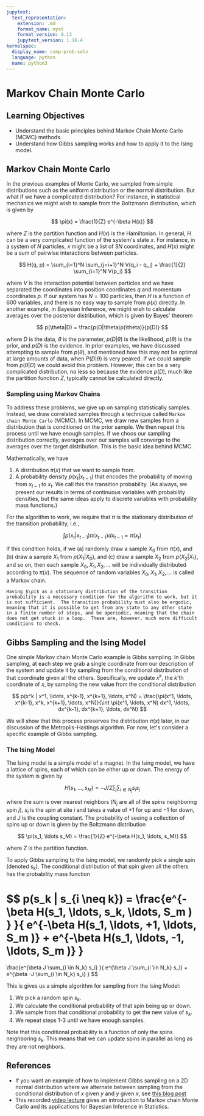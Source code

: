 ```yaml
---
jupytext:
  text_representation:
    extension: .md
    format_name: myst
    format_version: 0.13
    jupytext_version: 1.16.4
kernelspec:
  display_name: comp-prob-solv
  language: python
  name: python3
---
```


# Markov Chain Monte Carlo

## Learning Objectives

- Understand the basic principles behind Markov Chain Monte Carlo (MCMC) methods.
- Understand how Gibbs sampling works and how to apply it to the Ising model.

## Markov Chain Monte Carlo

In the previous examples of Monte Carlo, we sampled from simple distributions such as the uniform distribution or the normal distribution.   But what if we have a complicated distribution?  For instance, in statistical mechanics we might wish to sample from the Boltzmann distribution, which is given by

$$
\pi(x) = \frac{1}{Z} e^{-\beta H(x)}
$$

where $Z$ is the partition function and $H(x)$ is the Hamiltonian.  In general, $H$ can be a very complicated function of the system's state $x$.  For instance, in a system of $N$ particles, $x$ might be a list of $3N$ coordinates, and $H(x)$ might be a sum of pairwise interactions between particles.  

$$
H(q, p) = \sum_{i=1}^N \sum_{j=i+1}^N V(q_i - q_j) + \frac{1}{2} \sum_{i=1}^N V(p_i)
$$

where $V$ is the interaction potential between particles and we have separated the coordinates into position coordinates $q$ and momentum coordinates $p$.  If our system has $N=100$ particles, then $H$ is a function of $600$ variables, and there is no easy way to sample from $p(x)$ directly.  In another example, in Bayesian Inference, we might wish to calculate averages over the posterior distribution, which is given by Bayes' theorem

$$
p(\theta|D) = \frac{p(D|\theta)p(\theta)}{p(D)}
$$

where $D$ is the data, $\theta$ is the parameter, $p(D|\theta)$ is the likelihood, $p(\theta)$ is the prior, and $p(D)$ is the evidence.
In prior examples, we have discussed attempting to sample from $p(\theta)$, and mentioned how this may not be optimal at large amounts of data, when $P(D | \theta)$ is very peaked. 
If we could sample from $p(\theta | D)$ we could avoid this problem.  However, this can be a very complicated distribution, no less so because the evidence $p(D)$, much like the partition function $Z$, typically cannot be calculated directly.

### Sampling using Markov Chains

To address these problems, we give up on sampling statistically  samples.  Instead, we draw correlated samples through a technique called ``Markov chain Monte Carlo`` (MCMC).  In MCMC, we draw new samples from a distribution that is conditioned on the prior sample.
We then repeat this process until we have enough samples.  If we choos our sampling distribution correctly, averages over our samples will converge to the averages over the target distribution.  This is the basic idea behind MCMC.

Mathematically, we have 
1. A distribution $\pi(x)$ that we want to sample from.
2. A probability density $p(x_t | x_{t-1})$ that encodes the probability of moving from $x_{t-1}$ to $x_t$. We call this the transition probability.
(As always, we present our results in terms of continuous variables with probability densities, but the same ideas apply to discrete variables with probability mass functions.)

For the algorithm to work, we require that $\pi$ is the stationary distribution of the transition probability, i.e.,

$$
\int p(x_t | x_{t-1}) \pi(x_{t-1}) dx_{t-1} = \pi(x_t)
$$

If this condition holds, if we (a) randomly draw a sample $X_0$ from $\pi(x)$, and (b) draw a sample $X_1$ from $p(X_1 | X_0)$, and (c) draw a sample $X_2$ from $p(X_2 | X_1)$, and so on, then each sample $X_0, X_1, X_2, \ldots$ will be individually distributed according to $\pi(x)$.  The sequence of random variables $X_0, X_1, X_2, \ldots$ is called a Markov chain. 

```{note}
Having $\pi$ as a stationary distribution of the transition probability is a necessary condition for the algorithm to work, but it is not sufficient.  The transition probability must also be ergodic, meaning that it is possible to get from any state to any other state in a finite number of steps, and be aperiodic, meaning that the chain does not get stuck in a loop.  These are, however, much more difficult conditions to check.
```


## Gibbs Sampling and the Ising Model

One simple Markov  chain Monte Carlo example is  Gibbs sampling.  In Gibbs sampling, at each step we grab a single coordinate from our description of the system and update it by sampling from the conditional distribution of that coordinate given all the others.
Specifically, we update $x^k$, the $k$'th coordinate of $x$, by sampling the new value from the conditional distribution

$$
p(x^k | x^1, \ldots, x^{k-1},  x^{k+1}, \ldots, x^N) = \frac{\pi(x^1, \ldots, x^{k-1}, x^k, x^{k+1}, \ldots, x^N)}{\int \pi(x^1, \ldots, x^N) dx^1, \ldots, dx^{k-1}, dx^{k+1}, \ldots, dx^N}
$$


We will show that this process preserves the distribution $\pi(x)$ later, in our discussion of the Metroplis-Hastings algorithm.
For now, let's consider a specific example of Gibbs sampling.

<!-- Writing this out every time is going to be tiring, so we will adopt a shorthand notation where we write $x^{i \neq k}$ to denote all of the coordinates except for $x^k$.  In this notation, we can write the conditional distribution as

$$
p(x^k | x^{i \neq k}) = \frac{\pi(x^k, x^{i \neq k})}{\int \pi(y^k, x^{i \neq k})  dy^{ k}}.
$$ -->



###  The Ising Model

The Ising model is a simple model of a magnet.  In the Ising model, we have a lattice of spins, each of which can be either up or down.  The energy of the system is given by

$$
H(s_1, \ldots, s_M) = -J/2 \sum_{j} \sum_{i\in N_j } s_i s_j
$$

where the sum is over nearest neighbors ($N_j$ are all of the spins neighboring spin $j$), $s_i$ is the spin at site $i$ and takes a value of $+1$ for up and $-1$ for down, and $J$ is the coupling constant.  The probability of seeing a collection of spins up or down is given by the Boltzmann distribution

$$
\pi(s_1, \ldots s_M) = \frac{1}{Z} e^{-\beta H(s_1, \ldots, s_M)}
$$

where $Z$ is the partition function.  
<!-- In Gibbs sampling, we randomly pick a single spin (denoted $s_k$) and update it according to the conditional distribution -->
To apply Gibbs sampling to the Ising model, we randomly pick a single spin (denoted $s_k$).
The conditional distribution of that spin given all the others has the probability mass function

$$
p(s_k | s_{i \neq k}) = \frac{e^{-\beta H(s_1, \ldots, s_k, \ldots, S_m )  } }{
    e^{-\beta H(s_1, \ldots, +1, \ldots, S_m )}   + 
    e^{-\beta H(s_1, \ldots, -1, \ldots, S_m )}
}
= 
\frac{e^{\beta J \sum_{i \in N_k} s_i} }{
    e^{\beta J \sum_{i \in N_k} s_i}   + 
    e^{\beta -J \sum_{i \in N_k} s_i}
}
$$

This is gives us a simple algorithm for sampling from the Ising Model:
1. We pick a random spin $s_k$.
2. We calculate the conditional probability of that spin being up or down.
3. We sample from that conditional probability to get the new value of $s_k$.
4. We repeat steps 1-3 until we have enough samples.

Note that this conditional probability is a function of only the spins neighboring $s_k$.  This means that we can update spins in parallel as long as they are not neighbors.  

## References

- If you want an example of how to implement Gibbs sampling on a 2D normal distribution where we alternate between sampling from the conditional distribution of $x$ given $y$ and $y$ given $x$, see [this blog post](https://mr-easy.github.io/2020-05-21-implementing-gibbs-sampling-in-python/)
- This recorded [video lecture](https://www.youtube.com/watch?v=vTUwEu53uzs) gives an introduction to Markov chain Monte Carlo and its applications for Bayesian Inference in Statistics.
